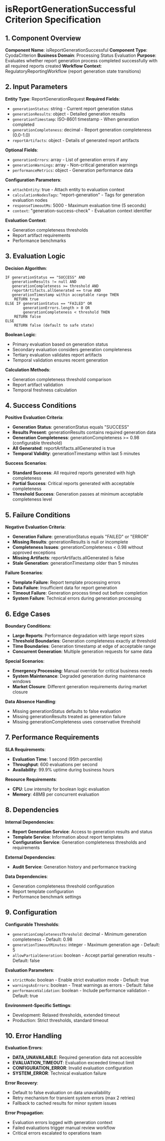 # isReportGenerationSuccessful Criterion Specification

## 1. Component Overview
**Component Name**: isReportGenerationSuccessful
**Component Type**: CyodaCriterion
**Business Domain**: Processing Status Evaluation
**Purpose**: Evaluates whether report generation process completed successfully with all required reports created
**Workflow Context**: RegulatoryReportingWorkflow (report generation state transitions)

## 2. Input Parameters
**Entity Type**: ReportGenerationRequest
**Required Fields**:
- `generationStatus`: string - Current report generation status
- `generationResults`: object - Detailed generation results
- `generationTimestamp`: ISO-8601 timestamp - When generation completed
- `generationCompleteness`: decimal - Report generation completeness (0.0-1.0)
- `reportArtifacts`: object - Details of generated report artifacts

**Optional Fields**:
- `generationErrors`: array - List of generation errors if any
- `generationWarnings`: array - Non-critical generation warnings
- `performanceMetrics`: object - Generation performance data

**Configuration Parameters**:
- `attachEntity`: true - Attach entity to evaluation context
- `calculationNodesTags`: "report-generation" - Tags for generation evaluation nodes
- `responseTimeoutMs`: 5000 - Maximum evaluation time (5 seconds)
- `context`: "generation-success-check" - Evaluation context identifier

**Evaluation Context**:
- Generation completeness thresholds
- Report artifact requirements
- Performance benchmarks

## 3. Evaluation Logic
**Decision Algorithm**:
```
IF generationStatus == "SUCCESS" AND
   generationResults != null AND
   generationCompleteness >= threshold AND
   reportArtifacts.allGenerated == true AND
   generationTimestamp within acceptable range THEN
    RETURN true
ELSE IF generationStatus == "FAILED" OR
        generationErrors.length > 0 OR
        generationCompleteness < threshold THEN
    RETURN false
ELSE
    RETURN false (default to safe state)
```

**Boolean Logic**:
- Primary evaluation based on generation status
- Secondary evaluation considers generation completeness
- Tertiary evaluation validates report artifacts
- Temporal validation ensures recent generation

**Calculation Methods**:
- Generation completeness threshold comparison
- Report artifact validation
- Temporal freshness calculation

## 4. Success Conditions
**Positive Evaluation Criteria**:
- **Generation Status**: generationStatus equals "SUCCESS"
- **Results Present**: generationResults contains required generation data
- **Generation Completeness**: generationCompleteness >= 0.98 (configurable threshold)
- **All Generated**: reportArtifacts.allGenerated is true
- **Temporal Validity**: generationTimestamp within last 5 minutes

**Success Scenarios**:
- **Standard Success**: All required reports generated with high completeness
- **Partial Success**: Critical reports generated with acceptable completeness
- **Threshold Success**: Generation passes at minimum acceptable completeness level

## 5. Failure Conditions
**Negative Evaluation Criteria**:
- **Generation Failure**: generationStatus equals "FAILED" or "ERROR"
- **Missing Results**: generationResults is null or incomplete
- **Completeness Issues**: generationCompleteness < 0.98 without approved exceptions
- **Missing Artifacts**: reportArtifacts.allGenerated is false
- **Stale Generation**: generationTimestamp older than 5 minutes

**Failure Scenarios**:
- **Template Failure**: Report template processing errors
- **Data Failure**: Insufficient data for report generation
- **Timeout Failure**: Generation process timed out before completion
- **System Failure**: Technical errors during generation processing

## 6. Edge Cases
**Boundary Conditions**:
- **Large Reports**: Performance degradation with large report sizes
- **Threshold Boundaries**: Generation completeness exactly at threshold
- **Time Boundaries**: Generation timestamp at edge of acceptable range
- **Concurrent Generation**: Multiple generation requests for same data

**Special Scenarios**:
- **Emergency Processing**: Manual override for critical business needs
- **System Maintenance**: Degraded generation during maintenance windows
- **Market Closure**: Different generation requirements during market closure

**Data Absence Handling**:
- Missing generationStatus defaults to false evaluation
- Missing generationResults treated as generation failure
- Missing generationCompleteness uses conservative threshold

## 7. Performance Requirements
**SLA Requirements**:
- **Evaluation Time**: 1 second (95th percentile)
- **Throughput**: 600 evaluations per second
- **Availability**: 99.9% uptime during business hours

**Resource Requirements**:
- **CPU**: Low intensity for boolean logic evaluation
- **Memory**: 48MB per concurrent evaluation

## 8. Dependencies
**Internal Dependencies**:
- **Report Generation Service**: Access to generation results and status
- **Template Service**: Information about report templates
- **Configuration Service**: Generation completeness thresholds and requirements

**External Dependencies**:
- **Audit Service**: Generation history and performance tracking

**Data Dependencies**:
- Generation completeness threshold configuration
- Report template configuration
- Performance benchmark settings

## 9. Configuration
**Configurable Thresholds**:
- `generationCompletenessThreshold`: decimal - Minimum generation completeness - Default: 0.98
- `generationTimeoutMinutes`: integer - Maximum generation age - Default: 5
- `allowPartialGeneration`: boolean - Accept partial generation results - Default: false

**Evaluation Parameters**:
- `strictMode`: boolean - Enable strict evaluation mode - Default: true
- `warningsAsErrors`: boolean - Treat warnings as errors - Default: false
- `performanceValidation`: boolean - Include performance validation - Default: true

**Environment-Specific Settings**:
- Development: Relaxed thresholds, extended timeout
- Production: Strict thresholds, standard timeout

## 10. Error Handling
**Evaluation Errors**:
- **DATA_UNAVAILABLE**: Required generation data not accessible
- **EVALUATION_TIMEOUT**: Evaluation exceeded timeout limit
- **CONFIGURATION_ERROR**: Invalid evaluation configuration
- **SYSTEM_ERROR**: Technical evaluation failure

**Error Recovery**:
- Default to false evaluation on data unavailability
- Retry mechanism for transient system errors (max 2 retries)
- Fallback to cached results for minor system issues

**Error Propagation**:
- Evaluation errors logged with generation context
- Failed evaluations trigger manual review workflow
- Critical errors escalated to operations team
